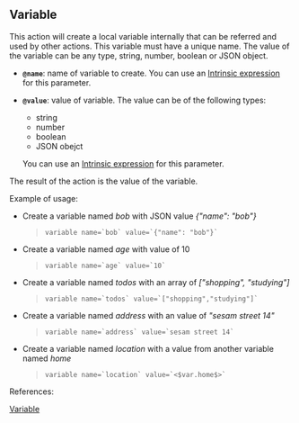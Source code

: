## Variable

This action will create a local variable internally that can be referred and used by other actions. This variable must have a unique name.
The value of the variable can be any type, string, number, boolean or JSON object.

- **`@name`**: name of variable to create. You can use an [Intrinsic expression](https://github.com/DasAng/phobo-release/blob/master/docs/intrinsic_expression.md) for this parameter.
- **`@value`**: value of variable. The value can be of the following types:
    - string
    - number
    - boolean
    - JSON obejct
    
    You can use an [Intrinsic expression](https://github.com/DasAng/phobo-release/blob/master/docs/intrinsic_expression.md) for this parameter.

The result of the action is the value of the variable.

Example of usage:

- Create a variable named *bob* with JSON value *{"name": "bob"}*

    > ``variable name=`bob` value=`{"name": "bob"}` ``

- Create a variable named *age* with value of 10

    > ``variable name=`age` value=`10` `` 

- Create a variable named *todos* with an array of *["shopping", "studying"]*

    > ``variable name=`todos` value=`["shopping","studying"]` `` 

- Create a variable named *address* with an value of *"sesam street 14"*

    > ``variable name=`address` value=`sesam street 14` `` 

- Create a variable named *location* with a value from another variable named *home*

    > ``variable name=`location` value=`<$var.home$>` `` 


References:

[Variable](https://github.com/DasAng/phobo-release/blob/master/docs/misc_actions.md#variable)